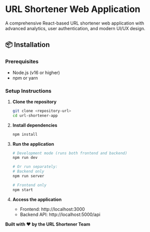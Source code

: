# URL Shortener Web Application

A comprehensive React-based URL shortener web application with advanced analytics, user authentication, and modern UI/UX design.

## 📦 Installation

### Prerequisites
- Node.js (v16 or higher)
- npm or yarn

### Setup Instructions

1. **Clone the repository**
   ```bash
   git clone <repository-url>
   cd url-shortener-app
   ```

2. **Install dependencies**
   ```bash
   npm install
   ```

3. **Run the application**
   ```bash
   # Development mode (runs both frontend and backend)
   npm run dev
   
   # Or run separately:
   # Backend only
   npm run server
   
   # Frontend only
   npm start
   ```

4. **Access the application**
   - Frontend: http://localhost:3000
   - Backend API: http://localhost:5000/api


**Built with ❤️ by the URL Shortener Team**
 
 
